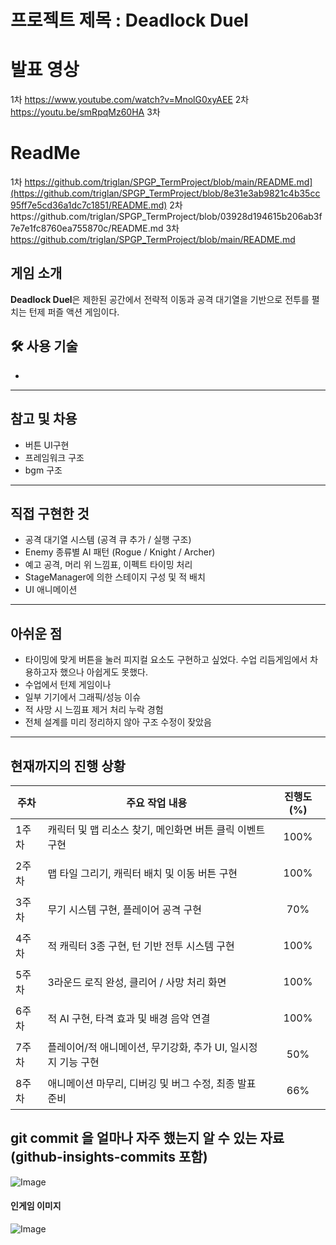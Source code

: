 # 프로젝트 제목 : Deadlock Duel

# 발표 영상
1차 https://www.youtube.com/watch?v=MnolG0xyAEE
2차 https://youtu.be/smRpqMz60HA
3차 
# ReadMe
1차 https://github.com/triglan/SPGP_TermProject/blob/main/README.md](https://github.com/triglan/SPGP_TermProject/blob/8e31e3ab9821c4b35cc95ff7e5cd36a1dc7c1851/README.md)
2차https://github.com/triglan/SPGP_TermProject/blob/03928d194615b206ab3f7e7e1fc8760ea755870c/README.md
3차 https://github.com/triglan/SPGP_TermProject/blob/main/README.md

## 게임 소개
**Deadlock Duel**은 제한된 공간에서 전략적 이동과 공격 대기열을 기반으로 전투를 펼치는 턴제 퍼즐 액션 게임이다.  

## 🛠 사용 기술

- 

---

##  참고 및 차용
- 버튼 UI구현
- 프레임워크 구조
- bgm 구조

---

##  직접 구현한 것

- 공격 대기열 시스템 (공격 큐 추가 / 실행 구조)
- Enemy 종류별 AI 패턴 (Rogue / Knight / Archer)
- 예고 공격, 머리 위 느낌표, 이펙트 타이밍 처리
- StageManager에 의한 스테이지 구성 및 적 배치
- UI 애니메이션

---

##  아쉬운 점

- 타이밍에 맞게 버튼을 눌러 피지컬 요소도 구현하고 싶었다. 수업  리듬게임에서 차용하고자 했으나 아쉽게도 못했다.
- 수업에서 턴제 게임이나
- 일부 기기에서 그래픽/성능 이슈
- 적 사망 시 느낌표 제거 처리 누락 경험
- 전체 설계를 미리 정리하지 않아 구조 수정이 잦았음

**********
## 현재까지의 진행 상황

| 주차   | 주요 작업 내용                                                         | 진행도 (%) |
|--------|------------------------------------------------------------------------|------------|
| 1주차  | 캐릭터 및 맵 리소스 찾기, 메인화면 버튼 클릭 이벤트 구현              | <p align="center">100%</p>      |
| 2주차  | 맵 타일 그리기, 캐릭터 배치 및 이동 버튼 구현                         | <p align="center">100%</p>      |
| 3주차  | 무기 시스템 구현, 플레이어 공격 구현                                   | <p align="center">70%</p>        |
| 4주차  | 적 캐릭터 3종 구현, 턴 기반 전투 시스템 구현                          | <p align="center">100%</p>       |
| 5주차  | 3라운드 로직 완성, 클리어 / 사망 처리 화면                            | <p align="center">100%</p>        |
| 6주차  | 적 AI 구현, 타격 효과 및 배경 음악 연결                                | <p align="center">100%</p>        |
| 7주차  | 플레이어/적 애니메이션, 무기강화, 추가 UI, 일시정지 기능 구현         | <p align="center">50%</p>        |
| 8주차  | 애니메이션 마무리, 디버깅 및 버그 수정, 최종 발표 준비                |   <p align="center">66%</p>    |


## git commit 을 얼마나 자주 했는지 알 수 있는 자료 (github-insights-commits 포함)
![Image](https://github.com/user-attachments/assets/69061e40-8e81-4060-948a-ec5053c94a71)



#### 인게임 이미지
![Image](https://github.com/user-attachments/assets/3cdae3ed-aa7e-4493-9367-7c671b6d05e5)

